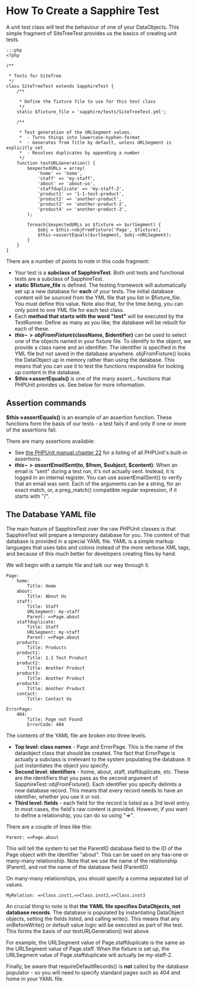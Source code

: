 #  How To Create a Sapphire Test

A unit test class will test the behaviour of one of your DataObjects.  This simple fragment of SiteTreeTest provides us
the basics of creating unit tests.

	:::php
	<?php
	
	/**
	
	 * Tests for SiteTree
	 */
	class SiteTreeTest extends SapphireTest {
		/**
	
		 * Define the fixture file to use for this test class
		 */
		static $fixture_file = 'sapphire/tests/SiteTreeTest.yml';
	
		/**
	
		 * Test generation of the URLSegment values.
		 *  - Turns things into lowercase-hyphen-format
		 *  - Generates from Title by default, unless URLSegment is explicitly set
		 *  - Resolves duplicates by appending a number
		 */
		function testURLGeneration() {
			$expectedURLs = array(
				'home' => 'home',
				'staff' => 'my-staff',
				'about' => 'about-us',
				'staffduplicate' => 'my-staff-2',
				'product1' => '1-1-test-product',
				'product2' => 'another-product',
				'product3' => 'another-product-2',
				'product4' => 'another-product-3',
			);
			
			foreach($expectedURLs as $fixture => $urlSegment) {
				$obj = $this->objFromFixture('Page', $fixture);
				$this->assertEquals($urlSegment, $obj->URLSegment);
			}
		}
	}
	


There are a number of points to note in this code fragment:

*  Your test is a **subclass of SapphireTest**.  Both unit tests and functional tests are a subclass of SapphireTest.
*  **static $fixture_file** is defined.  The testing framework will automatically set up a new database for **each** of
your tests.  The initial database content will be sourced from the YML file that you list in $fixture_file.  You must
define this value.  Note also that, for the time being, you can only point to one YML file for each test class.
*  Each **method that starts with the word "test"** will be executed by the TestRunner.  Define as many as you like; the
database will be rebuilt for each of these.
*  **$this->objFromFixture($className, $identifier)** can be used to select one of the objects named in your fixture
file.  To identify to the object, we provide a class name and an identifier.  The identifier is specified in the YML
file but not saved in the database anywhere.  objFromFixture() looks the DataObject up in memory rather than using the
database.  This means that you can use it to test the functions responsible for looking up content in the database.
*  **$this->assertEquals()** is one of the many assert... functions that PHPUnit provides us.  See below for more
information.


## Assertion commands

**$this->assertEquals()** is an example of an assertion function.  These functions form the basis of our tests - a test
fails if and only if one or more of the assertions fail.  


There are many assertions available:

*  See [the PHPUnit manual chapter 22](http://www.phpunit.de/pocket_guide/3.2/en/api.html#api.assert.tables.assertions)
for a listing of all PHPUnit's built-in assertions.
*  **$this->assertEmailSent($to, $from, $subject, $content)**:  When an email is "sent" during a test run, it's not
actually sent.  Instead, it is logged in an internal register.  You can use assertEmailSent() to verify that an email
was sent.  Each of the arguments can be a string, for an exact match, or, a preg_match() compatible regular expression,
if it starts with "/".

## The Database YAML file

The main feature of SapphireTest over the raw PHPUnit classes is that SapphireTest will prepare a temporary database for
you.  The content of that database is provided in a special YAML file.  YAML is a simple markup languages that uses tabs
and colons instead of the more verbose XML tags, and because of this much better for developers creating files by hand.

We will begin with a sample file and talk our way through it.

	Page:
	    home:
	        Title: Home
	    about:
	        Title: About Us
	    staff:
	        Title: Staff
	        URLSegment: my-staff
	        Parent: =>Page.about
	    staffduplicate:
	        Title: Staff
	        URLSegment: my-staff
	        Parent: =>Page.about
	    products:
	        Title: Products
	    product1:
	        Title: 1.1 Test Product
	    product2:
	        Title: Another Product
	    product3:
	        Title: Another Product
	    product4:
	        Title: Another Product
	    contact:
	        Title: Contact Us
	        
	ErrorPage:
	    404:
	        Title: Page not Found
	        ErrorCode: 404


The contents of the YAML file are broken into three levels.

*  **Top level: class names** - Page and ErrorPage.  This is the name of the dataobject class that should be created. 
The fact that ErrorPage is actually a subclass is irrelevant to the system populating the database.  It just
instantiates the object you specify.
*  **Second level: identifiers** - home, about, staff, staffduplicate, etc.  These are the identifiers that you pass as
the second argument of SapphireTest::objFromFixture().  Each identifier you specify delimits a new database record. 
This means that every record needs to have an identifier, whether you use it or not.
*  **Third level: fields** - each field for the record is listed as a 3rd level entry.  In most cases, the field's raw
content is provided.  However, if you want to define a relationship, you can do so using "=>".

There are a couple of lines like this:

	Parent: =>Page.about

This will tell the system to set the ParentID database field to the ID of the Page object with the identifier "about". 
This can be used on any has-one or many-many relationship.  Note that we use the name of the relationship (Parent), and
not the name of the database field (ParentID)

On many-many relationships, you should specify a comma separated list of values.

	MyRelation: =>Class.inst1,=>Class.inst2,=>Class.inst3

An crucial thing to note is that **the YAML file specifies DataObjects, not database records**.  The database is
populated by instantiating DataObject objects, setting the fields listed, and calling write().  This means that any
onBeforeWrite() or default value logic will be executed as part of the test.  This forms the basis of our
testURLGeneration() test above.

For example, the URLSegment value of Page.staffduplicate is the same as the URLSegment value of Page.staff.  When the
fixture is set up, the URLSegment value of Page.staffduplicate will actually be my-staff-2.

Finally, be aware that requireDefaultRecords() is **not** called by the database populator - so you will need to specify
standard pages such as 404 and home in your YAML file.

